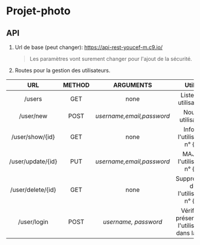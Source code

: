 # Projet-photo

## API

1. Url de base (peut changer): 
        https://api-rest-youcef-m.c9.io/

   > Les paramètres vont surement changer pour l'ajout de la sécurité.
2. Routes pour la gestion des utilisateurs.
 
|        URL        | METHOD |         ARGUMENTS         |                      Utilité                      |
|:-----------------:|:------:|:-------------------------:|:-------------------------------------------------:|
|       /users      |   GET  |            none           |               Liste des utilisateurs              |
|     /user/new     |  POST  | *username,email,password* |                 Nouvel utilisateur                |
|  /user/show/{id}  |   GET  |            none           |           Info de l'utilisateur n° {id}           |
| /user/update/{id} |   PUT  | *username,email,password* |            MAJ de l'utilisateur n° {id}           |
| /user/delete/{id} |   GET  |            none           |        Suppression de l'utilisateur n° {id}       |
|    /user/login    |  POST  |    *username, password*   | Vérifie la présence de l'utilisateur dans la BDD  |